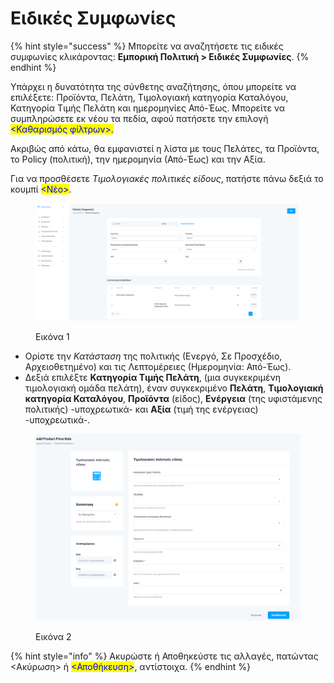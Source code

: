 # Ειδικές Συμφωνίες

{% hint style="success" %}
Μπορείτε να αναζητήσετε τις ειδικές συμφωνίες κλικάροντας: **Εμπορική Πολιτική > Ειδικές Συμφωνίες**.
{% endhint %}

Υπάρχει η δυνατότητα της σύνθετης αναζήτησης, όπου μπορείτε να επιλέξετε: Προϊόντα, Πελάτη, Τιμολογιακή κατηγορία Καταλόγου, Κατηγορία Τιμής Πελάτη και ημερομηνίες Από-Έως. Μπορείτε να συμπληρώσετε εκ νέου τα πεδία, αφού πατήσετε την επιλογή <mark style="color:blue;"><Καθαρισμός φίλτρων>.</mark>

Ακριβώς από κάτω, θα εμφανιστεί η λίστα με τους Πελάτες, τα Προϊόντα, το Policy (πολιτική), την ημερομηνία (Από-Έως) και την Αξία.

Για να προσθέσετε _Τιμολογιακές πολιτικές είδους_, πατήστε πάνω δεξιά το κουμπί <mark style="color:blue;"><Νέο></mark>.

<figure><img src="../.gitbook/assets/ScreenHunter 541.png" alt=""><figcaption><p>Εικόνα 1</p></figcaption></figure>

* Ορίστε την _Κατάσταση_ της πολιτικής (Ενεργό, Σε Προσχέδιο, Αρχειοθετημένο) και τις Λεπτομέρειες (Ημερομηνία: Από-Έως).
* Δεξιά επιλέξτε **Κατηγορία Τιμής Πελάτη**, (μια συγκεκριμένη τιμολογιακή ομάδα πελάτη), έναν συγκεκριμένο **Πελάτη**, **Τιμολογιακή κατηγορία Καταλόγου**, **Προϊόντα** (είδος), **Ενέργεια** (της υφιστάμενης πολιτικής) -υποχρεωτικά- και **Αξία** (τιμή της ενέργειας) -υποχρεωτικά-.

<figure><img src="../.gitbook/assets/ScreenHunter 69.png" alt=""><figcaption><p>Εικόνα 2</p></figcaption></figure>

{% hint style="info" %}
Ακυρώστε ή Αποθηκεύστε τις αλλαγές, πατώντας <Ακύρωση> ή <mark style="color:blue;"><Αποθήκευση></mark>, αντίστοιχα.
{% endhint %}
